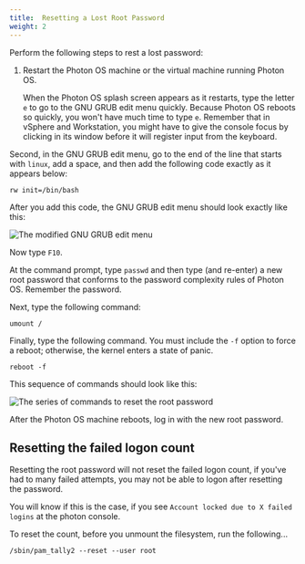 ```yaml
---
title:  Resetting a Lost Root Password
weight: 2
---
```


Perform the following steps to rest a lost password:

1. Restart the Photon OS machine or the virtual machine running Photon OS. 
    
    When the Photon OS splash screen appears as it restarts, type the letter `e` to go to the GNU GRUB edit menu quickly. Because Photon OS reboots so quickly, you won't have much time to type `e`. Remember that in vSphere and Workstation, you might have to give the console focus by clicking in its window before it will register input from the keyboard.

Second, in the GNU GRUB edit menu, go to the end of the line that starts with `linux`, add a space, and then add the following code exactly as it appears below:

	rw init=/bin/bash

After you add this code, the GNU GRUB edit menu should look exactly like this:

![The modified GNU GRUB edit menu](images/grub-edit-menu-changepw.png) 

Now type `F10`.

At the command prompt, type `passwd` and then type (and re-enter) a new root password that conforms to the password complexity rules of Photon OS. Remember the password. 

Next, type the following command:

	umount /

Finally, type the following command. You must include the `-f` option to force a reboot; otherwise, the kernel enters a state of panic.

	reboot -f

This sequence of commands should look like this:

![The series of commands to reset the root password](images/resetpw.png)

After the Photon OS machine reboots, log in with the new root password. 

## Resetting the failed logon count
Resetting the root password will not reset the failed logon count, if you've had to many failed attempts, you may not be able to logon after resetting the password.

You will know if this is the case, if you see `Account locked due to X failed logins` at the photon console.

To reset the count, before you unmount the filesystem, run the following...

	/sbin/pam_tally2 --reset --user root
